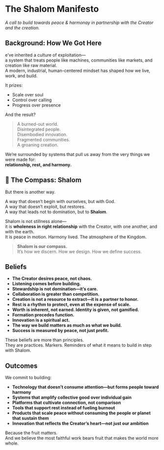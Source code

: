 # The Shalom Manifesto
*A call to build towards peace & harmonay in partnership with the Creator and the creation.*

## Background: How We Got Here
e’ve inherited a culture of exploitation—  
a system that treats people like machines, communities like markets, and creation like raw material.  
A modern, industrial, human-centered mindset has shaped how we live, work, and build.

It prizes:  
- Scale over soul  
- Control over calling  
- Progress over presence  

And the result?

> A burned-out world.  
> Disintegrated people.  
> Disembodied innovation.  
> Fragmented communities.  
> A groaning creation.  

We’re surrounded by systems that pull us away from the very things we were made for:  
**relationship, rest, and harmony.**

## 🧭 The Compass: Shalom

But there is another way.

A way that doesn’t begin with ourselves, but with God.  
A way that doesn’t exploit, but restores.  
A way that leads not to domination, but to **Shalom**.

Shalom is not stillness alone—  
it is **wholeness in right relationship** with the Creator, with one another, and with the earth.  
It is peace in motion. Harmony lived. The atmosphere of the Kingdom.

> **Shalom is our compass.**  
> It’s how we discern. How we design. How we define success.



## Beliefs

- **The Creator desires peace, not chaos.**  
- **Listening comes before building.**  
- **Stewardship is not domination—it’s care.**  
- **Collaboration is greater than competition.**  
- **Creation is not a resource to extract—it is a partner to honor.**  
- **Rest is a rhythm to protect, even at the expense of scale.**  
- **Worth is inherent, not earned. Identity is given, not gamified.**
- **Formation precedes function.**
- **Innovation is a spiritual act.**
- **The way we build matters as much as what we build.**
- **Success is measured by peace, not just profit.**

These beliefs are more than principles.  
They are practices. Markers. Reminders of what it means to build in step with Shalom.


## Outcomes
We commit to building:

- **Technology that doesn’t consume attention—but forms people toward harmony**
- **Systems that amplify collective good over individual gain**  
- **Platforms that cultivate connection, not comparison**
- **Tools that support rest instead of fueling burnout**
- **Products that scale peace without consuming the people or planet that sustain them**
- **Innovation that reflects the Creator’s heart—not just our ambition**

Because the fruit matters.  
And we believe the most faithful work bears fruit that makes the world more whole.

